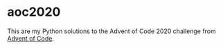 # aoc2020

This are my Python solutions to the Advent of Code 2020 challenge from [Advent of Code](https://adventofcode.com/2020).
